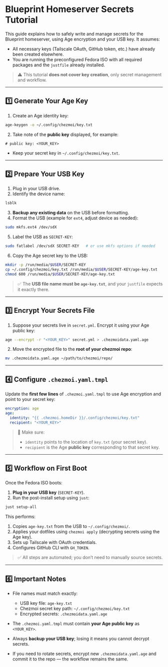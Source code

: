 # Blueprint Homeserver Secrets Tutorial

This guide explains how to safely write and manage secrets for the Blueprint homeserver, using Age encryption and your USB key. It assumes:

* All necessary keys (Tailscale OAuth, GitHub token, etc.) have already been created elsewhere.
* You are running the preconfigured Fedora ISO with all required packages and the `justfile` already installed.

> ⚠️ This tutorial **does not cover key creation**, only secret management and workflow.

---

## 1️⃣ Generate Your Age Key

1. Create an Age identity key:

```bash
age-keygen -o ~/.config/chezmoi/key.txt
```

2. Take note of the **public key** displayed, for example:

```
# public key: <YOUR_KEY>
```

* Keep your secret key in `~/.config/chezmoi/key.txt`.

---

## 2️⃣ Prepare Your USB Key

1. Plug in your USB drive.
2. Identify the device name:

```bash
lsblk
```

3. **Backup any existing data** on the USB before formatting.
4. Format the USB (example for `ext4`, adjust device as needed):

```bash
sudo mkfs.ext4 /dev/sdX
```

5. Label the USB as `SECRET-KEY`:

```bash
sudo fatlabel /dev/sdX SECRET-KEY   # or use mkfs options if needed
```

6. Copy the Age secret key to the USB:

```bash
mkdir -p /run/media/$USER/SECRET-KEY
cp ~/.config/chezmoi/key.txt /run/media/$USER/SECRET-KEY/age-key.txt
chmod 600 /run/media/$USER/SECRET-KEY/age-key.txt
```

> ✅ The **USB file name must be `age-key.txt`**, and your `justfile` expects it exactly there.

---

## 3️⃣ Encrypt Your Secrets File

1. Suppose your secrets live in `secret.yml`. Encrypt it using your Age public key:

```bash
age --encrypt -r "<YOUR_KEY>" secret.yml > .chezmoidata.yaml.age
```

2. Move the encrypted file to the **root of your chezmoi repo**:

```bash
mv .chezmoidata.yaml.age ~/path/to/chezmoi/repo/
```

---

## 4️⃣ Configure `.chezmoi.yaml.tmpl`

Update the **first few lines** of `.chezmoi.yaml.tmpl` to use Age encryption and point to your secret key:

```yaml
encryption: age
age:
  identity: "{{ .chezmoi.homeDir }}/.config/chezmoi/key.txt"
  recipient: "<YOUR_KEY>"
```

> 🔑 Make sure:
>
> * `identity` points to the location of `key.txt` (your secret key).
> * `recipient` is the Age **public key** corresponding to that secret key.

---

## 5️⃣ Workflow on First Boot

Once the Fedora ISO boots:

1. **Plug in your USB key** (`SECRET-KEY`).
2. Run the post-install setup using `just`:

```bash
just setup-all
```

This performs:

1. Copies `age-key.txt` from the USB to `~/.config/chezmoi/`.
2. Applies your dotfiles using `chezmoi apply` (decrypting secrets using the Age key).
3. Sets up Tailscale with OAuth credentials.
4. Configures GitHub CLI with `GH_TOKEN`.

> ✅ All steps are automated; you don’t need to manually source secrets.

---

## 6️⃣ Important Notes

* File names must match exactly:

  * USB key file: `age-key.txt`
  * Chezmoi secret key path: `~/.config/chezmoi/key.txt`
  * Encrypted secrets: `.chezmoidata.yaml.age`

* The `.chezmoi.yaml.tmpl` must contain **your Age public key** as `<YOUR_KEY>`.

* Always **backup your USB key**; losing it means you cannot decrypt secrets.

* If you need to rotate secrets, encrypt new `.chezmoidata.yaml.age` and commit it to the repo — the workflow remains the same.
